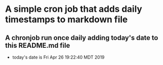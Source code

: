 A simple cron job that adds daily timestamps to markdown file
============================================================
## A chronjob run once daily adding today's date to this README.md file
* today's date is Fri Apr 26 19:22:40 MDT 2019
